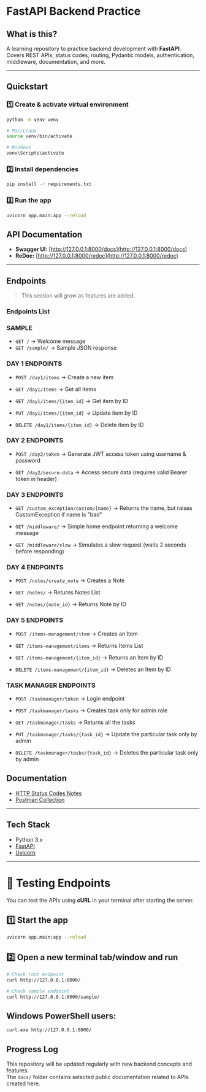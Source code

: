 # FastAPI Backend Practice

## What is this?
A learning repository to practice backend development with **FastAPI**.  
Covers REST APIs, status codes, routing, Pydantic models, authentication, middleware, documentation, and more.

---

## Quickstart

### 1️⃣ Create & activate virtual environment
```bash
python -m venv venv

# Mac/Linux
source venv/bin/activate

# Windows
venv\Scripts\activate
````

### 2️⃣ Install dependencies
```bash
pip install -r requirements.txt
```

### 3️⃣ Run the app
```bash
uvicorn app.main:app --reload
```

## API Documentation
- **Swagger UI:** [http://127.0.0.1:8000/docs](http://127.0.0.1:8000/docs)
- **ReDoc:** [http://127.0.0.1:8000/redoc](http://127.0.0.1:8000/redoc)

---

## Endpoints
> This section will grow as features are added.

### Endpoints List

### SAMPLE
- `GET /` → Welcome message
- `GET /sample/` → Sample JSON response

### DAY 1 ENDPOINTS
- `POST /day1/items` → Create a new item

- `GET /day1/items` → Get all items

- `GET /day1/items/{item_id}` → Get item by ID

- `PUT /day1/items/{item_id}` → Update item by ID

- `DELETE /day1/items/{item_id}` → Delete item by ID

### DAY 2 ENDPOINTS
- `POST /day2/token` → Generate JWT access token using username & password

- `GET /day2/secure-data` → Access secure data (requires valid Bearer token in header)

### DAY 3 ENDPOINTS
- `GET /custom_exception/custom/{name}` → Returns the name, but raises CustomException if name is "bad"

- `GET /middleware/` → Simple home endpoint returning a welcome message

- `GET /middleware/slow` → Simulates a slow request (waits 2 seconds before responding)

### DAY 4 ENDPOINTS
- `POST /notes/create_note` → Creates a Note

- `GET /notes/` → Returns Notes List

- `GET /notes/{note_id}` → Returns Note by ID

### DAY 5 ENDPOINTS
- `POST /items-management/item` → Creates an Item

- `GET /items-management/items` → Returns Items List

- `GET /items-management/{item_id}` → Returns an Item by ID

- `DELETE /items-management/{item_id}` → Deletes an Item by ID


### TASK MANAGER ENDPOINTS
- `POST /taskmanager/token` → Login endpoint

- `POST /taskmanager/tasks` → Creates task only for admin role

- `GET /taskmanager/tasks` → Returns all the tasks

- `PUT /taskmanager/tasks/{task_id}` → Update the particular task only by admin

- `DELETE /taskmanager/tasks/{task_id}` → Deletes the particular task only by admin



## Documentation
- [HTTP Status Codes Notes](docs/status_codes.md)
- [Postman Collection](docs/postman_collection.json)

---

## Tech Stack
- Python 3.x
- [FastAPI](https://fastapi.tiangolo.com/)
- [Uvicorn](https://www.uvicorn.org/)

---

# 🧪 Testing Endpoints

You can test the APIs using **cURL** in your terminal after starting the server.

## 1️⃣ Start the app
```bash
uvicorn app.main:app --reload
```

## 2️⃣ Open a new terminal tab/window and run
```bash
# Check root endpoint
curl http://127.0.0.1:8000/

# Check sample endpoint
curl http://127.0.0.1:8000/sample/

```

## Windows PowerShell users:
```bash
curl.exe http://127.0.0.1:8000/

```




## Progress Log
This repository will be updated regularly with new backend concepts and features.  
The `docs/` folder contains selected public documentation related to APIs created here.

